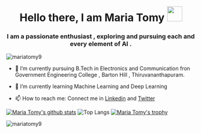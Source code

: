 <h1 align = "center"> Hello there, I am Maria Tomy  <img src="https://github.com/claytonjhamilton/claytonjhamilton/blob/main/images/waving_hand.gif" width="40px"></h1>

<h3 align = "center"> I am a passionate enthusiast , exploring and pursuing each and every element of AI .</h3>

<p align="left"> <img src="https://komarev.com/ghpvc/?username=mariatomy9&label=Profile%20views&color=blue&style=flat" alt="mariatomy9" /> </p>

- 🔭 I’m currently pursuing B.Tech in Electronics and Communication fron Government Engineering College , Barton Hill , Thiruvananthapuram.

- 🌱 I’m currently learning Machine Learning and Deep Learning 
 
- 📫 How to reach me: Connect me in [Linkedin](https://www.linkedin.com/in/maria-tomy-95607a1b0/) and [Twitter](https://twitter.com/MariaTomy5)


[![Maria Tomy's github stats](https://github-readme-stats.vercel.app/api?username=mariatomy9&show_icons=true)](https://github.com/mariatomy9/github-readme-stats)
![Top Langs](https://github-readme-stats.vercel.app/api/top-langs/?username=mariatomy9&hide=TeX&layout=compact)
[![Maria Tomy's trophy](https://github-profile-trophy.vercel.app/?username=mariatomy9)](https://github-profile-trophy.vercel.app/?username=mariatomy9&column=3&margin-w=15&margin-h=15)

<p><img align="center" src="https://github-readme-streak-stats.herokuapp.com/?user=mariatomy9&" alt="mariatomy9" /></p>





